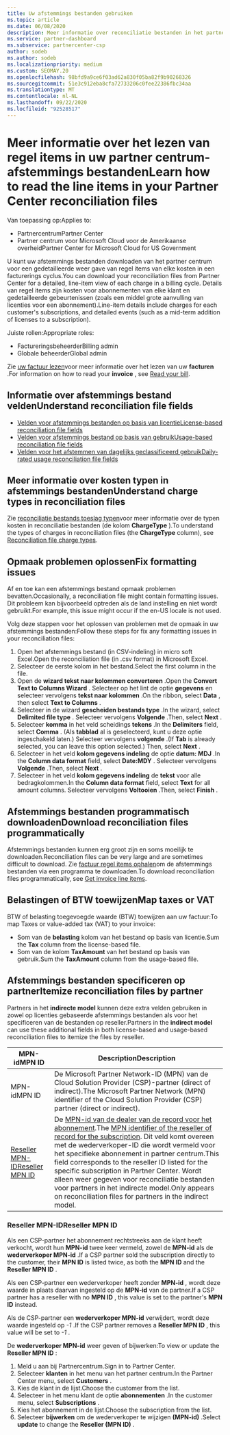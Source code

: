 ```yaml
---
title: Uw afstemmings bestanden gebruiken
ms.topic: article
ms.date: 06/08/2020
description: Meer informatie over reconciliatie bestanden in het partner centrum en het interpreteren van gedetailleerde weer gaven van het regel item van kosten voor een bepaalde facturerings cyclus.
ms.service: partner-dashboard
ms.subservice: partnercenter-csp
author: sodeb
ms.author: sodeb
ms.localizationpriority: medium
ms.custom: SEOMAY.20
ms.openlocfilehash: 98bfd9a9ce6f03ad62a830f05ba82f9b90268326
ms.sourcegitcommit: 51e3c912eba8cfa72733206c0fee22386fbc34aa
ms.translationtype: MT
ms.contentlocale: nl-NL
ms.lasthandoff: 09/22/2020
ms.locfileid: "92528517"
---
```

# <a name="learn-how-to-read-the-line-items-in-your-partner-center-reconciliation-files"></a><span data-ttu-id="1be03-103">Meer informatie over het lezen van regel items in uw partner centrum-afstemmings bestanden</span><span class="sxs-lookup"><span data-stu-id="1be03-103">Learn how to read the line items in your Partner Center reconciliation files</span></span>

<span data-ttu-id="1be03-104">Van toepassing op:</span><span class="sxs-lookup"><span data-stu-id="1be03-104">Applies to:</span></span>

- <span data-ttu-id="1be03-105">Partnercentrum</span><span class="sxs-lookup"><span data-stu-id="1be03-105">Partner Center</span></span>
- <span data-ttu-id="1be03-106">Partner centrum voor Microsoft Cloud voor de Amerikaanse overheid</span><span class="sxs-lookup"><span data-stu-id="1be03-106">Partner Center for Microsoft Cloud for US Government</span></span>

<span data-ttu-id="1be03-107">U kunt uw afstemmings bestanden downloaden van het partner centrum voor een gedetailleerde weer gave van regel items van elke kosten in een facturerings cyclus.</span><span class="sxs-lookup"><span data-stu-id="1be03-107">You can download your reconciliation files from Partner Center for a detailed, line-item view of each charge in a billing cycle.</span></span> <span data-ttu-id="1be03-108">Details van regel items zijn kosten voor abonnementen van elke klant en gedetailleerde gebeurtenissen (zoals een middel grote aanvulling van licenties voor een abonnement).</span><span class="sxs-lookup"><span data-stu-id="1be03-108">Line-item details include charges for each customer's subscriptions, and detailed events (such as a mid-term addition of licenses to a subscription).</span></span>

<span data-ttu-id="1be03-109">Juiste rollen:</span><span class="sxs-lookup"><span data-stu-id="1be03-109">Appropriate roles:</span></span>

- <span data-ttu-id="1be03-110">Factureringsbeheerder</span><span class="sxs-lookup"><span data-stu-id="1be03-110">Billing admin</span></span>
- <span data-ttu-id="1be03-111">Globale beheerder</span><span class="sxs-lookup"><span data-stu-id="1be03-111">Global admin</span></span>

<span data-ttu-id="1be03-112">Zie [uw factuur lezen](read-your-bill.md)voor meer informatie over het lezen van uw **facturen** .</span><span class="sxs-lookup"><span data-stu-id="1be03-112">For information on how to read your **invoice** , see [Read your bill](read-your-bill.md).</span></span>

## <a name="understand-reconciliation-file-fields"></a><span data-ttu-id="1be03-113">Informatie over afstemmings bestand velden</span><span class="sxs-lookup"><span data-stu-id="1be03-113">Understand reconciliation file fields</span></span>

- [<span data-ttu-id="1be03-114">Velden voor afstemmings bestanden op basis van licentie</span><span class="sxs-lookup"><span data-stu-id="1be03-114">License-based reconciliation file fields</span></span>](license-based-recon-files.md)
- [<span data-ttu-id="1be03-115">Velden voor afstemmings bestand op basis van gebruik</span><span class="sxs-lookup"><span data-stu-id="1be03-115">Usage-based reconciliation file fields</span></span>](usage-based-recon-files.md)
- [<span data-ttu-id="1be03-116">Velden voor het afstemmen van dagelijks geclassificeerd gebruik</span><span class="sxs-lookup"><span data-stu-id="1be03-116">Daily-rated usage reconciliation file fields</span></span>](daily-rated-usage-recon-files.md)

## <a name="understand-charge-types-in-reconciliation-files"></a><span data-ttu-id="1be03-117">Meer informatie over kosten typen in afstemmings bestanden</span><span class="sxs-lookup"><span data-stu-id="1be03-117">Understand charge types in reconciliation files</span></span>

<span data-ttu-id="1be03-118">Zie [reconciliatie bestands toeslag typen](recon-file-charge-types.md)voor meer informatie over de typen kosten in reconciliatie bestanden (de kolom **ChargeType** ).</span><span class="sxs-lookup"><span data-stu-id="1be03-118">To understand the types of charges in reconciliation files (the **ChargeType** column), see [Reconciliation file charge types](recon-file-charge-types.md).</span></span>

## <a name="fix-formatting-issues"></a><span data-ttu-id="1be03-119">Opmaak problemen oplossen</span><span class="sxs-lookup"><span data-stu-id="1be03-119">Fix formatting issues</span></span>

<span data-ttu-id="1be03-120">Af en toe kan een afstemmings bestand opmaak problemen bevatten.</span><span class="sxs-lookup"><span data-stu-id="1be03-120">Occasionally, a reconciliation file might contain formatting issues.</span></span> <span data-ttu-id="1be03-121">Dit probleem kan bijvoorbeeld optreden als de land instelling en niet wordt gebruikt.</span><span class="sxs-lookup"><span data-stu-id="1be03-121">For example, this issue might occur if the en-US locale is not used.</span></span>

<span data-ttu-id="1be03-122">Volg deze stappen voor het oplossen van problemen met de opmaak in uw afstemmings bestanden:</span><span class="sxs-lookup"><span data-stu-id="1be03-122">Follow these steps for fix any formatting issues in your reconciliation files:</span></span>

1. <span data-ttu-id="1be03-123">Open het afstemmings bestand (in CSV-indeling) in micro soft Excel.</span><span class="sxs-lookup"><span data-stu-id="1be03-123">Open the reconciliation file (in .csv format) in Microsoft Excel.</span></span>
2. <span data-ttu-id="1be03-124">Selecteer de eerste kolom in het bestand.</span><span class="sxs-lookup"><span data-stu-id="1be03-124">Select the first column in the file.</span></span>
3. <span data-ttu-id="1be03-125">Open de **wizard tekst naar kolommen converteren** .</span><span class="sxs-lookup"><span data-stu-id="1be03-125">Open the **Convert Text to Columns Wizard** .</span></span> <span data-ttu-id="1be03-126">Selecteer op het lint de optie **gegevens** en selecteer vervolgens **tekst naar kolommen** .</span><span class="sxs-lookup"><span data-stu-id="1be03-126">On the ribbon, select **Data** , then select **Text to Columns** .</span></span>
4. <span data-ttu-id="1be03-127">Selecteer in de wizard **gescheiden bestands type** .</span><span class="sxs-lookup"><span data-stu-id="1be03-127">In the wizard, select **Delimited file type** .</span></span> <span data-ttu-id="1be03-128">Selecteer vervolgens **Volgende** .</span><span class="sxs-lookup"><span data-stu-id="1be03-128">Then, select **Next** .</span></span>
5. <span data-ttu-id="1be03-129">Selecteer **komma** in het veld scheidings **tekens** .</span><span class="sxs-lookup"><span data-stu-id="1be03-129">In the **Delimiters** field, select **Comma** .</span></span> <span data-ttu-id="1be03-130">(Als **tabblad** al is geselecteerd, kunt u deze optie ingeschakeld laten.) Selecteer vervolgens **volgende** .</span><span class="sxs-lookup"><span data-stu-id="1be03-130">(If **Tab** is already selected, you can leave this option selected.) Then, select **Next** .</span></span>
6. <span data-ttu-id="1be03-131">Selecteer in het veld **kolom gegevens indeling** de optie **datum: MDJ** .</span><span class="sxs-lookup"><span data-stu-id="1be03-131">In the **Column data format** field, select **Date:MDY** .</span></span> <span data-ttu-id="1be03-132">Selecteer vervolgens **Volgende** .</span><span class="sxs-lookup"><span data-stu-id="1be03-132">Then, select **Next** .</span></span>
7. <span data-ttu-id="1be03-133">Selecteer in het veld **kolom gegevens indeling** de **tekst** voor alle bedragkolommen.</span><span class="sxs-lookup"><span data-stu-id="1be03-133">In the **Column data format** field, select **Text** for all amount columns.</span></span> <span data-ttu-id="1be03-134">Selecteer vervolgens **Voltooien** .</span><span class="sxs-lookup"><span data-stu-id="1be03-134">Then, select **Finish** .</span></span>

## <a name="download-reconciliation-files-programmatically"></a><span data-ttu-id="1be03-135">Afstemmings bestanden programmatisch downloaden</span><span class="sxs-lookup"><span data-stu-id="1be03-135">Download reconciliation files programmatically</span></span>

<span data-ttu-id="1be03-136">Afstemmings bestanden kunnen erg groot zijn en soms moeilijk te downloaden.</span><span class="sxs-lookup"><span data-stu-id="1be03-136">Reconciliation files can be very large and are sometimes difficult to download.</span></span> <span data-ttu-id="1be03-137">Zie [factuur regel items ophalen](/partner-center/develop/get-invoiceline-items)om de afstemmings bestanden via een programma te downloaden.</span><span class="sxs-lookup"><span data-stu-id="1be03-137">To download reconciliation files programmatically, see [Get invoice line items](/partner-center/develop/get-invoiceline-items).</span></span>

## <a name="map-taxes-or-vat"></a><span data-ttu-id="1be03-138">Belastingen of BTW toewijzen</span><span class="sxs-lookup"><span data-stu-id="1be03-138">Map taxes or VAT</span></span>

<span data-ttu-id="1be03-139">BTW of belasting toegevoegde waarde (BTW) toewijzen aan uw factuur:</span><span class="sxs-lookup"><span data-stu-id="1be03-139">To map Taxes or value-added tax (VAT) to your invoice:</span></span>

- <span data-ttu-id="1be03-140">Som van de **belasting** kolom van het bestand op basis van licentie.</span><span class="sxs-lookup"><span data-stu-id="1be03-140">Sum the **Tax** column from the license-based file.</span></span>
- <span data-ttu-id="1be03-141">Som van de kolom **TaxAmount** van het bestand op basis van gebruik.</span><span class="sxs-lookup"><span data-stu-id="1be03-141">Sum the **TaxAmount** column from the usage-based file.</span></span>

## <a name="itemize-reconciliation-files-by-partner"></a><span data-ttu-id="1be03-142">Afstemmings bestanden specificeren op partner</span><span class="sxs-lookup"><span data-stu-id="1be03-142">Itemize reconciliation files by partner</span></span>

<span data-ttu-id="1be03-143">Partners in het **indirecte model** kunnen deze extra velden gebruiken in zowel op licenties gebaseerde afstemmings bestanden als voor het specificeren van de bestanden op reseller.</span><span class="sxs-lookup"><span data-stu-id="1be03-143">Partners in the **indirect model** can use these additional fields in both license-based and usage-based reconciliation files to itemize the files by reseller.</span></span>

| <span data-ttu-id="1be03-144">MPN-id</span><span class="sxs-lookup"><span data-stu-id="1be03-144">MPN ID</span></span> | <span data-ttu-id="1be03-145">Description</span><span class="sxs-lookup"><span data-stu-id="1be03-145">Description</span></span> |
| ------ | ----------- |
| <span data-ttu-id="1be03-146">MPN-id</span><span class="sxs-lookup"><span data-stu-id="1be03-146">MPN ID</span></span> | <span data-ttu-id="1be03-147">De Microsoft Partner Network-ID (MPN) van de Cloud Solution Provider (CSP)-partner (direct of indirect).</span><span class="sxs-lookup"><span data-stu-id="1be03-147">The Microsoft Partner Network (MPN) identifier of the Cloud Solution Provider (CSP) partner (direct or indirect).</span></span> |
| [<span data-ttu-id="1be03-148">Reseller MPN-ID</span><span class="sxs-lookup"><span data-stu-id="1be03-148">Reseller MPN ID</span></span>](#reseller-mpn-id) | <span data-ttu-id="1be03-149">De [MPN-id van de dealer van de record voor het abonnement](#reseller-mpn-id).</span><span class="sxs-lookup"><span data-stu-id="1be03-149">The [MPN identifier of the reseller of record for the subscription](#reseller-mpn-id).</span></span> <span data-ttu-id="1be03-150">Dit veld komt overeen met de wederverkoper-ID die wordt vermeld voor het specifieke abonnement in partner centrum.</span><span class="sxs-lookup"><span data-stu-id="1be03-150">This field corresponds to the reseller ID listed for the specific subscription in Partner Center.</span></span> <span data-ttu-id="1be03-151">Wordt alleen weer gegeven voor reconciliatie bestanden voor partners in het indirecte model.</span><span class="sxs-lookup"><span data-stu-id="1be03-151">Only appears on reconciliation files for partners in the indirect model.</span></span> |

### <a name="reseller-mpn-id"></a><span data-ttu-id="1be03-152">Reseller MPN-ID</span><span class="sxs-lookup"><span data-stu-id="1be03-152">Reseller MPN ID</span></span>

<span data-ttu-id="1be03-153">Als een CSP-partner het abonnement rechtstreeks aan de klant heeft verkocht, wordt hun **MPN-id** twee keer vermeld, zowel de **MPN-id** als de **wederverkoper MPN-id** .</span><span class="sxs-lookup"><span data-stu-id="1be03-153">If a CSP partner sold the subscription directly to the customer, their **MPN ID** is listed twice, as both the **MPN ID** and the **Reseller MPN ID** .</span></span>

<span data-ttu-id="1be03-154">Als een CSP-partner een wederverkoper heeft zonder **MPN-id** , wordt deze waarde in plaats daarvan ingesteld op de **MPN-id** van de partner.</span><span class="sxs-lookup"><span data-stu-id="1be03-154">If a CSP partner has a reseller with no **MPN ID** , this value is set to the partner's **MPN ID** instead.</span></span>

<span data-ttu-id="1be03-155">Als de CSP-partner een **wederverkoper MPN-id** verwijdert, wordt deze waarde ingesteld op *-1* .</span><span class="sxs-lookup"><span data-stu-id="1be03-155">If the CSP partner removes a **Reseller MPN ID** , this value will be set to *-1* .</span></span>

<span data-ttu-id="1be03-156">De **wederverkoper MPN-id** weer geven of bijwerken:</span><span class="sxs-lookup"><span data-stu-id="1be03-156">To view or update the **Reseller MPN ID** :</span></span>

1. <span data-ttu-id="1be03-157">Meld u aan bij Partnercentrum.</span><span class="sxs-lookup"><span data-stu-id="1be03-157">Sign in to Partner Center.</span></span>
2. <span data-ttu-id="1be03-158">Selecteer **klanten** in het menu van het partner centrum.</span><span class="sxs-lookup"><span data-stu-id="1be03-158">In the Partner Center menu, select **Customers** .</span></span>
3. <span data-ttu-id="1be03-159">Kies de klant in de lijst.</span><span class="sxs-lookup"><span data-stu-id="1be03-159">Choose the customer from the list.</span></span>
4. <span data-ttu-id="1be03-160">Selecteer in het menu klant de optie **abonnementen** .</span><span class="sxs-lookup"><span data-stu-id="1be03-160">In the customer menu, select **Subscriptions** .</span></span>
5. <span data-ttu-id="1be03-161">Kies het abonnement in de lijst.</span><span class="sxs-lookup"><span data-stu-id="1be03-161">Choose the subscription from the list.</span></span>
6. <span data-ttu-id="1be03-162">Selecteer **bijwerken** om de wederverkoper te wijzigen **(MPN-id)** .</span><span class="sxs-lookup"><span data-stu-id="1be03-162">Select **update** to change the **Reseller (MPN ID)** .</span></span>